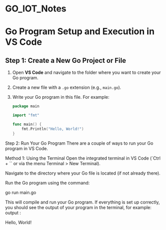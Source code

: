 # GO_IOT_Notes
# Go Program Setup and Execution in VS Code

## Step 1: Create a New Go Project or File

1. Open **VS Code** and navigate to the folder where you want to create your Go program.
2. Create a new file with a `.go` extension (e.g., `main.go`).
3. Write your Go program in this file. For example:

   ```go
   package main

   import "fmt"

   func main() {
       fmt.Println("Hello, World!")
   }
Step 2: Run Your Go Program
There are a couple of ways to run your Go program in VS Code.

Method 1: Using the Terminal
Open the integrated terminal in VS Code (`Ctrl + `` or via the menu Terminal > New Terminal).

Navigate to the directory where your Go file is located (if not already there).

Run the Go program using the command:

go run main.go

This will compile and run your Go program. If everything is set up correctly, you should see the output of your program in the terminal, for example:
output : 

Hello, World!


